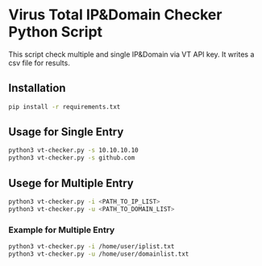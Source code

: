 # Virus Total IP&Domain Checker Python Script

This script check multiple and single IP&Domain via VT API key. It writes a csv file for results.

## Installation

```bash
pip install -r requirements.txt
```

## Usage for Single Entry

```bash
python3 vt-checker.py -s 10.10.10.10
python3 vt-checker.py -s github.com
```
## Usege for Multiple Entry
```bash
python3 vt-checker.py -i <PATH_TO_IP_LIST>
python3 vt-checker.py -u <PATH_TO_DOMAIN_LIST>
```
### Example for Multiple Entry

```bash
python3 vt-checker.py -i /home/user/iplist.txt
python3 vt-checker.py -u /home/user/domainlist.txt
```